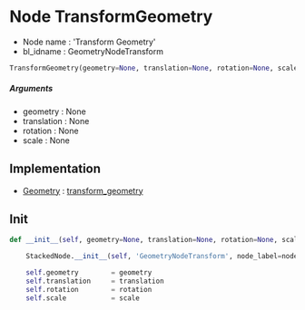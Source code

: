 # Node TransformGeometry

- Node name : 'Transform Geometry'
- bl_idname : GeometryNodeTransform


``` python
TransformGeometry(geometry=None, translation=None, rotation=None, scale=None, node_label=None, node_color=None)
```
##### Arguments

- geometry : None
- translation : None
- rotation : None
- scale : None

## Implementation

- [Geometry](/docs/GeoNodes/Geometry.md) : [transform_geometry](/docs/GeoNodes/Geometry.md#transform_geometry)

## Init

``` python
def __init__(self, geometry=None, translation=None, rotation=None, scale=None, node_label=None, node_color=None):

    StackedNode.__init__(self, 'GeometryNodeTransform', node_label=node_label, node_color=node_color)

    self.geometry        = geometry
    self.translation     = translation
    self.rotation        = rotation
    self.scale           = scale
```
